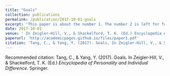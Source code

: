```yaml
---
title: "Goals"
collection: publications
permalink: /publication/2017-10-01-goals
excerpt: 'This paper is about the number 1. The number 2 is left for future work.'
date: 2017-10-01
venue: ' In Zeigler-Hill, V., & Shackelford, T. K. (Ed.) Encyclopedia of Personality and Individual Difference. Springer.'
paperurl: 'http://academicpages.github.io/files/paper1.pdf'
citation: 'Tang, C., & Yang, Y. (2017). Goals. In Zeigler-Hill, V., & Shackelford, T. K. (Ed.) <i>Encyclopedia of Personality and Individual Difference</i>. Springer.'
---
```


Recommended citation: Tang, C., & Yang, Y. (2017). Goals. In Zeigler-Hill, V., & Shackelford, T. K. (Ed.) <i>Encyclopedia of Personality and Individual Difference</i>. Springer.

